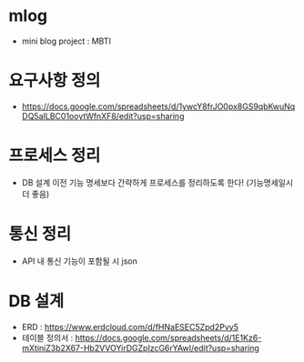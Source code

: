 # mlog
- mini blog project : MBTI

# 요구사항 정의
- https://docs.google.com/spreadsheets/d/1ywcY8frJO0px8GS9qbKwuNqDQ5aILBC01ooytWfnXF8/edit?usp=sharing

#  프로세스 정리
- DB 설계 이전 기능 명세보다 간략하게 프로세스를 정리하도록 한다! (기능명세일시 더 좋음)

# 통신 정리
- API 내 통신 기능이 포함될 시 json

# DB 설계
- ERD : https://www.erdcloud.com/d/fHNaESEC5Zpd2Pvy5
- 테이블 정의서 : https://docs.google.com/spreadsheets/d/1E1Kz6-mXtiniZ3b2X67-Hb2VVOYirDGZpIzcG6rYAwI/edit?usp=sharing
